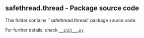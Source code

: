 ## safethread.thread - Package source code

This folder contains ``safethread.thread` package source code.

For further details, check [``__init__.py``](./__init__.py)